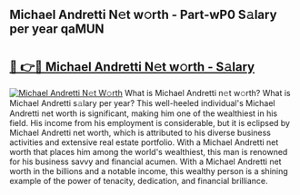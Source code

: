 ## Michael Andretti N𝚎t w𝚘rth - Part-wP0 S𝚊lary per year qaMUN

# <h2><a href="http://gc20dni.nevu.top/?p=Michael+Andretti">🔗 👉🔴 Michael Andretti N𝚎t w𝚘rth - S𝚊lary</a></h2>

[![Michael Andretti N𝚎t W𝚘rth](https://i.imgur.com/Oavwk0R.jpeg)](http://gc20dni.nevu.top/?p=Michael+Andretti)
What is Michael Andretti n𝚎t w𝚘rth? What is Michael Andretti s𝚊lary per year?
This well-heeled individual's Michael Andretti net worth is significant, making him one of the wealthiest in his field. His income from his employment is considerable, but it is eclipsed by Michael Andretti net worth, which is attributed to his diverse business activities and extensive real estate portfolio. With a Michael Andretti net worth that places him among the world's wealthiest, this man is renowned for his business savvy and financial acumen. With a Michael Andretti net worth in the billions and a notable income, this wealthy person is a shining example of the power of tenacity, dedication, and financial brilliance.
